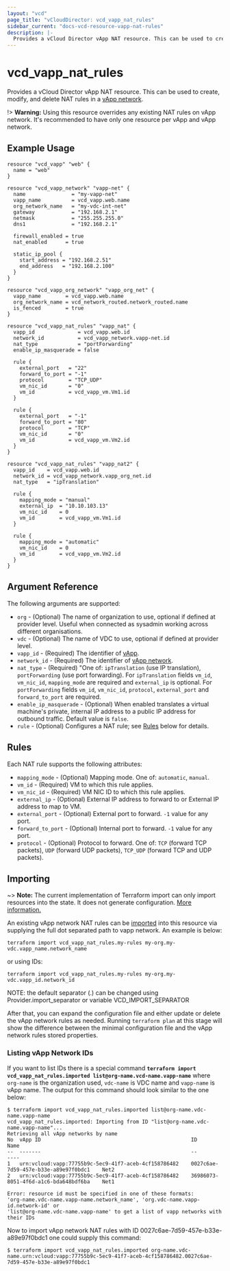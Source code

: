 ```yaml
---
layout: "vcd"
page_title: "vCloudDirector: vcd_vapp_nat_rules"
sidebar_current: "docs-vcd-resource-vapp-nat-rules"
description: |-
  Provides a vCloud Director vApp NAT resource. This can be used to create, modify, and delete NAT rules.
---
```


# vcd\_vapp\_nat\_rules

Provides a vCloud Director vApp NAT resource. This can be used to create,
modify, and delete NAT rules in a [vApp network](/docs/providers/vcd/r/vapp_network.html).

!> **Warning:** Using this resource overrides any existing NAT rules on vApp network. It's recommended to have only one resource per vApp and vApp network. 

## Example Usage

```hcl
resource "vcd_vapp" "web" {
  name = "web"
}
​
resource "vcd_vapp_network" "vapp-net" {
  name               = "my-vapp-net"
  vapp_name          = vcd_vapp.web.name
  org_network_name   = "my-vdc-int-net"
  gateway            = "192.168.2.1"
  netmask            = "255.255.255.0"
  dns1               = "192.168.2.1"

  firewall_enabled = true
  nat_enabled      = true
​
  static_ip_pool {
    start_address = "192.168.2.51"
    end_address   = "192.168.2.100"
  }
}

resource "vcd_vapp_org_network" "vapp_org_net" {
  vapp_name        = vcd_vapp.web.name
  org_network_name = vcd_network_routed.network_routed.name
  is_fenced        = true
}

resource "vcd_vapp_nat_rules" "vapp_nat" {
  vapp_id              = vcd_vapp.web.id
  network_id           = vcd_vapp_network.vapp-net.id
  nat_type             = "portForwarding"
  enable_ip_masquerade = false

  rule {
    external_port   = "22"
    forward_to_port = "-1"
    protocol        = "TCP_UDP"
    vm_nic_id       = "0"
    vm_id           = vcd_vapp_vm.Vm1.id
  }

  rule {
    external_port   = "-1"
    forward_to_port = "80"
    protocol        = "TCP"
    vm_nic_id       = "0"
    vm_id           = vcd_vapp_vm.Vm2.id
  }
}

resource "vcd_vapp_nat_rules" "vapp_nat2" {
  vapp_id    = vcd_vapp.web.id
  network_id = vcd_vapp_network.vapp_org_net.id
  nat_type   = "ipTranslation"

  rule {
    mapping_mode = "manual"
    external_ip  = "10.10.103.13"
    vm_nic_id    = 0
    vm_id        = vcd_vapp_vm.Vm1.id
  }

  rule {
    mapping_mode = "automatic"
    vm_nic_id    = 0
    vm_id        = vcd_vapp_vm.Vm2.id
  }
}
```

## Argument Reference

The following arguments are supported:

* `org` - (Optional) The name of organization to use, optional if defined at provider level. Useful when connected as sysadmin working across different organisations.
* `vdc` - (Optional) The name of VDC to use, optional if defined at provider level.
* `vapp_id` - (Required) The identifier of [vApp](/docs/providers/vcd/r/vapp.html).
* `network_id` - (Required) The identifier of [vApp network](/docs/providers/vcd/r/vapp_network.html).
* `nat_type` - (Required) "One of: `ipTranslation` (use IP translation), `portForwarding` (use port forwarding). For `ipTranslation` fields `vm_id`, `vm_nic_id`, `mapping_mode` are required and `external_ip` is optional. For `portForwarding` fields `vm_id`, `vm_nic_id`, `protocol`, `external_port` and `forward_to_port` are required.
* `enable_ip_masquerade` - (Optional) When enabled translates a virtual machine's private, internal IP address to a public IP address for outbound traffic. Default value is `false`.
* `rule` - (Optional) Configures a NAT rule; see [Rules](#rules) below for details.

<a id="rules"></a>
## Rules

Each NAT rule supports the following attributes:

* `mapping_mode` - (Optional) Mapping mode. One of: `automatic`, `manual`.
* `vm_id` - (Required) VM to which this rule applies.
* `vm_nic_id` - (Required) VM NIC ID to which this rule applies.
* `external_ip` - (Optional) External IP address to forward to or External IP address to map to VM.
* `external_port` - (Optional) External port to forward. `-1` value for any port.
* `forward_to_port` - (Optional) Internal port to forward. `-1` value for any port.
* `protocol` - (Optional) Protocol to forward. One of: `TCP` (forward TCP packets), `UDP` (forward UDP packets), `TCP_UDP` (forward TCP and UDP packets).

## Importing

~> **Note:** The current implementation of Terraform import can only import resources into the state.
It does not generate configuration. [More information.](https://www.terraform.io/docs/import/)

An existing vApp network NAT rules can be [imported][docs-import] into this resource
via supplying the full dot separated path to vapp network. An example is
below:

```
terraform import vcd_vapp_nat_rules.my-rules my-org.my-vdc.vapp_name.network_name
```
or using IDs:
```
terraform import vcd_vapp_nat_rules.my-rules my-org.my-vdc.vapp_id.network_id
```

NOTE: the default separator (.) can be changed using Provider.import_separator or variable VCD_IMPORT_SEPARATOR

[docs-import]:https://www.terraform.io/docs/import/

After that, you can expand the configuration file and either update or delete the vApp network rules as needed. Running `terraform plan`
at this stage will show the difference between the minimal configuration file and the vApp network rules stored properties.

### Listing vApp Network IDs

If you want to list IDs there is a special command **`terraform import vcd_vapp_nat_rules.imported list@org-name.vcd-name.vapp-name`**
where `org-name` is the organization used, `vdc-name` is VDC name and `vapp-name` is vApp name. 
The output for this command should look similar to the one below:

```shell
$ terraform import vcd_vapp_nat_rules.imported list@org-name.vdc-name.vapp-name
vcd_vapp_nat_rules.imported: Importing from ID "list@org-name.vdc-name.vapp-name"...
Retrieving all vApp networks by name
No	vApp ID                                                 ID                                      Name	
--	-------                                                 --                                      ----	
1	urn:vcloud:vapp:77755b9c-5ec9-41f7-aceb-4cf158786482	0027c6ae-7d59-457e-b33e-a89e97f0bdc1	Net2
2	urn:vcloud:vapp:77755b9c-5ec9-41f7-aceb-4cf158786482	36986073-8051-4f6d-a1c6-bda648bdf6ba	Net1      		

Error: resource id must be specified in one of these formats:
'org-name.vdc-name.vapp-name.network_name', 'org.vdc-name.vapp-id.network-id' or 
'list@org-name.vdc-name.vapp-name' to get a list of vapp networks with their IDs

```

Now to import vApp network NAT rules with ID 0027c6ae-7d59-457e-b33e-a89e97f0bdc1 one could supply this command:

```shell
$ terraform import vcd_vapp_nat_rules.imported org-name.vdc-name.urn:vcloud:vapp:77755b9c-5ec9-41f7-aceb-4cf158786482.0027c6ae-7d59-457e-b33e-a89e97f0bdc1
```